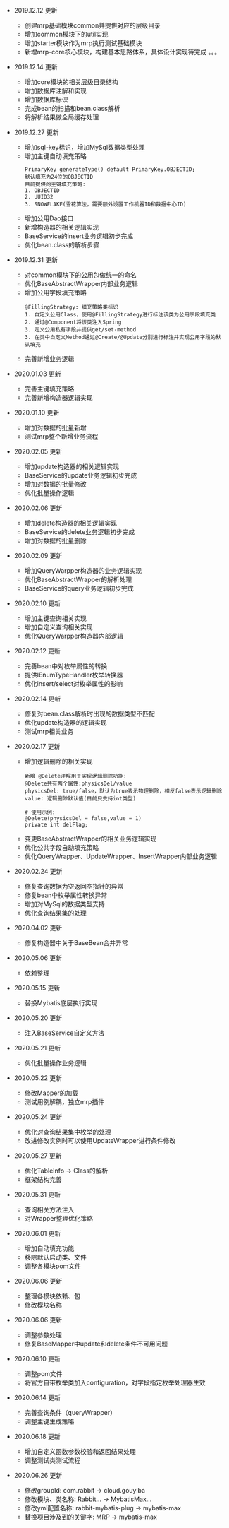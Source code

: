 
- 2019.12.12 更新
    - 创建mrp基础模块common并提供对应的层级目录
    - 增加common模块下的util实现
    - 增加starter模块作为mrp执行测试基础模块
    - 新增mrp-core核心模块，构建基本思路体系，具体设计实现待完成 。。。

- 2019.12.14 更新
    - 增加core模块的相关层级目录结构
    - 增加数据库注解和实现
    - 增加数据库标识
    - 完成bean的扫描和bean.class解析
    - 将解析结果做全局缓存处理

- 2019.12.27 更新
    - 增加sql-key标识，增加MySql数据类型处理
    - 增加主键自动填充策略
        ```
        PrimaryKey generateType() default PrimaryKey.OBJECTID;
        默认填充为24位的OBJECTID
        目前提供的主键填充策略:
        1. OBJECTID
        2. UUID32
        3. SNOWFLAKE(雪花算法，需要额外设置工作机器ID和数据中心ID)
        ```
    - 增加公用Dao接口
    - 新增构造器的相关逻辑实现
    - BaseService的insert业务逻辑初步完成
    - 优化bean.class的解析步骤

- 2019.12.31 更新
    - 对common模块下的公用包做统一的命名
    - 优化BaseAbstractWrapper内部业务逻辑
    - 增加公用字段填充策略
        ```
        @FillingStrategy: 填充策略类标识
        1. 自定义公用Class，使用@FillingStrategy进行标注该类为公用字段填充类
        2. 通过@Component将该类注入Spring
        3. 定义公用私有字段并提供get/set-method
        3. 在类中自定义Method通过@Create/@Update分别进行标注并实现公用字段的默认填充
        ```
     - 完善新增业务逻辑
  
- 2020.01.03 更新
    - 完善主键填充策略
    - 完善新增构造器逻辑实现

- 2020.01.10 更新
    - 增加对数据的批量新增 
    - 测试mrp整个新增业务流程
    
- 2020.02.05 更新
    - 增加update构造器的相关逻辑实现
    - BaseService的update业务逻辑初步完成
    - 增加对数据的批量修改
    - 优化批量操作逻辑
    
- 2020.02.06 更新
    - 增加delete构造器的相关逻辑实现
    - BaseService的delete业务逻辑初步完成
    - 增加对数据的批量删除
    
- 2020.02.09 更新
    - 增加QueryWarpper构造器的业务逻辑实现
    - 优化BaseAbstractWrapper的解析处理
    - BaseService的query业务逻辑初步完成
    
- 2020.02.10 更新
    - 增加主键查询相关实现
    - 增加自定义查询相关实现
    - 优化QueryWarpper构造器内部逻辑
    
- 2020.02.12 更新
    - 完善bean中对枚举属性的转换
    - 提供IEnumTypeHandler枚举转换器
    - 优化insert/select对枚举属性的影响
   
- 2020.02.14 更新
    - 修复对bean.class解析时出现的数据类型不匹配
    - 优化update构造器的逻辑实现
    - 测试mrp相关业务
    
- 2020.02.17 更新
    - 增加逻辑删除的相关实现
        ```
        新增 @Delete注解用于实现逻辑删除功能:
        @Delete共有两个属性:physicsDel/value
        physicsDel: true/false，默认为true表示物理删除，相反false表示逻辑删除
        value: 逻辑删除默认值(目前只支持int类型)
        
        # 使用示例:
        @Delete(physicsDel = false,value = 1)
        private int delFlag;        
        ```
    - 变更BaseAbstractWrapper的相关业务逻辑实现
    - 优化公共字段自动填充策略
    - 优化QueryWrapper、UpdateWrapper、InsertWrapper内部业务逻辑
    
- 2020.02.24 更新
    - 修复查询数据为空返回空指针的异常
    - 修复bean中枚举属性转换异常
    - 增加对MySql的数据类型支持
    - 优化查询结果集的处理
    
- 2020.04.02 更新
    - 修复构造器中关于BaseBean合并异常
    
- 2020.05.06 更新
    - 依赖整理
    
- 2020.05.15 更新
    - 替换Mybatis底层执行实现
    
- 2020.05.20 更新
    - 注入BaseService自定义方法
    
- 2020.05.21 更新
    - 优化批量操作业务逻辑
    
- 2020.05.22 更新
    - 修改Mapper的加载
    - 测试用例解耦，独立mrp插件
    
- 2020.05.24 更新
    - 优化对查询结果集中枚举的处理
    - 改进修改实例时可以使用UpdateWrapper进行条件修改

- 2020.05.27 更新
    - 优化TableInfo -> Class的解析
    - 框架结构完善

- 2020.05.31 更新
    - 查询相关方法注入
    - 对Wrapper整理优化策略
    
- 2020.06.01 更新
    - 增加自动填充功能
    - 移除默认启动类、文件
    - 调整各模块pom文件
    
- 2020.06.06 更新
    - 整理各模块依赖、包
    - 修改模块名称
    
 - 2020.06.06 更新
    - 调整参数处理
    - 修复BaseMapper中update和delete条件不可用问题  
    
 - 2020.06.10 更新
    - 调整pom文件
    - 将官方自带枚举类加入configuration，对字段指定枚举处理器生效
    
 - 2020.06.14 更新
    - 完善查询条件（queryWrapper）
    - 调整主键生成策略
    
 - 2020.06.18 更新
    - 增加自定义函数参数校验和返回结果处理
    - 调整测试类测试流程
  
 - 2020.06.26 更新
    - 修改groupId: com.rabbit -> cloud.gouyiba
    - 修改模块、类名称: Rabbit... -> MybatisMax...
    - 修改yml配置名称: rabbit-mybatis-plug -> mybatis-max
    - 替换项目涉及到的关键字: MRP -> mybatis-max